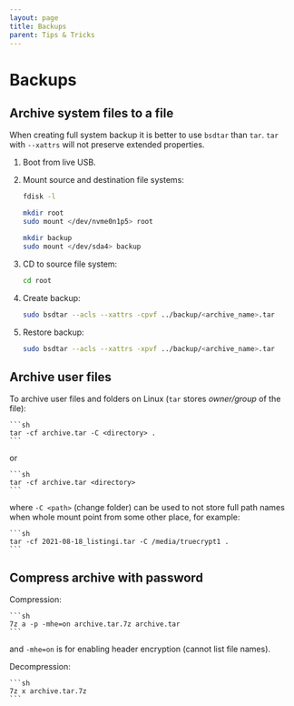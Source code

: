 ```yaml
---
layout: page
title: Backups
parent: Tips & Tricks
---
```


# Backups

## Archive system files to a file

When creating full system backup it is better to use `bsdtar` than `tar`. `tar` with `--xattrs` will not preserve extended properties.

1. Boot from live USB.

2. Mount source and destination file systems:

    ```sh
    fdisk -l

    mkdir root
    sudo mount </dev/nvme0n1p5> root

    mkdir backup
    sudo mount </dev/sda4> backup
    ```

3. CD to source file system:

    ```sh
    cd root
    ```

4. Create backup:

    ```sh
    sudo bsdtar --acls --xattrs -cpvf ../backup/<archive_name>.tar
    ```

5. Restore backup:

    ```sh
    sudo bsdtar --acls --xattrs -xpvf ../backup/<archive_name>.tar
    ```

## Archive user files

To archive user files and folders on Linux (`tar` stores _owner/group_ of the file):

    ```sh
    tar -cf archive.tar -C <directory> .
    ```

or

    ```sh
    tar -cf archive.tar <directory>
    ```

where `-C <path>` (change folder) can be used to not store full path names when whole mount point from some other place, for example:

    ```sh
    tar -cf 2021-08-18_listingi.tar -C /media/truecrypt1 .
    ```

## Compress archive with password

Compression:

    ```sh
    7z a -p -mhe=on archive.tar.7z archive.tar
    ```

and `-mhe=on` is for enabling header encryption (cannot list file names).

Decompression:

    ```sh
    7z x archive.tar.7z
    ```
